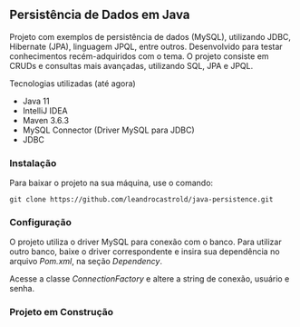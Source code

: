 <h2> Persistência de Dados em Java </h2>

Projeto com exemplos de persistência de dados (MySQL), utilizando JDBC, Hibernate (JPA), linguagem JPQL, entre outros. Desenvolvido para testar conhecimentos recém-adquiridos com o tema.
O projeto consiste em CRUDs e consultas mais avançadas, utilizando SQL, JPA e JPQL.

Tecnologias utilizadas (até agora)

* Java 11
* IntelliJ IDEA
* Maven 3.6.3
* MySQL Connector (Driver MySQL para JDBC)
* JDBC 

<h3>Instalação</h3>

Para baixar o projeto na sua máquina, use o comando:

```
git clone https://github.com/leandrocastrold/java-persistence.git
```
<h3>Configuração</h3>

O projeto utiliza o driver MySQL para conexão com o banco. Para utilizar outro banco, baixe o driver correspondente e insira sua dependência no arquivo <i>Pom.xml</i>, na seção <i>Dependency</i>.

Acesse a classe <i>ConnectionFactory</i> e altere a string de conexão, usuário e senha.

<h3>Projeto em Construção</h3>
